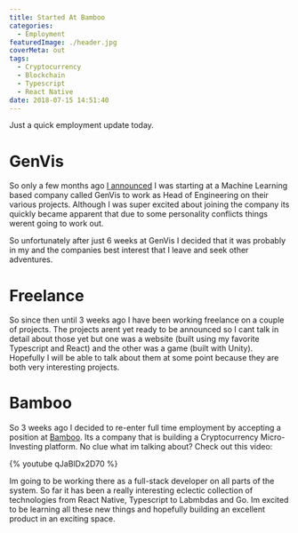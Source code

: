 ```yaml
---
title: Started At Bamboo
categories:
  - Employment
featuredImage: ./header.jpg
coverMeta: out
tags:
  - Cryptocurrency
  - Blockchain
  - Typescript
  - React Native
date: 2018-07-15 14:51:40
---
```


Just a quick employment update today.

<!-- more -->

# GenVis

So only a few months ago [I announced](http://localhost:4500/personal/goodbye-tapslots-hello-genvis/) I was starting at a Machine Learning based company called GenVis to work as Head of Engineering on their various projects. Although I was super excited about joining the company its quickly became apparent that due to some personality conflicts things werent going to work out.

So unfortunately after just 6 weeks at GenVis I decided that it was probably in my and the companies best interest that I leave and seek other adventures.

# Freelance

So since then until 3 weeks ago I have been working freelance on a couple of projects. The projects arent yet ready to be announced so I cant talk in detail about those yet but one was a website (built using my favorite Typescript and React) and the other was a game (built with Unity). Hopefully I will be able to talk about them at some point because they are both very interesting projects.

# Bamboo

So 3 weeks ago I decided to re-enter full time employment by accepting a position at [Bamboo](https://getbamboo.io). Its a company that is building a Cryptocurrency Micro-Investing platform. No clue what im talking about? Check out this video:

{% youtube qJaBlDx2D70 %}

Im going to be working there as a full-stack developer on all parts of the system. So far it has been a really interesting eclectic collection of technologies from React Native, Typescript to Labmbdas and Go. Im excited to be learning all these new things and hopefully building an excellent product in an exciting space.
